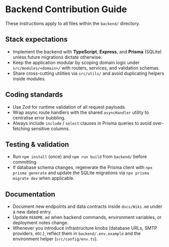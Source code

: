 # Backend Contribution Guide

These instructions apply to all files within the `backend/` directory.

## Stack expectations
- Implement the backend with **TypeScript**, **Express**, and **Prisma** (SQLite) unless future migrations dictate otherwise.
- Keep the application modular by scoping domain logic under `src/modules/<domain>/` with routers, services, and validation schemas.
- Share cross-cutting utilities via `src/utils/` and avoid duplicating helpers inside modules.

## Coding standards
- Use Zod for runtime validation of all request payloads.
- Wrap async route handlers with the shared `asyncHandler` utility to centralise error bubbling.
- Always include `include` / `select` clauses in Prisma queries to avoid over-fetching sensitive columns.

## Testing & validation
- Run `npm install` (once) and `npm run build` from `backend/` before committing.
- If database schema changes, regenerate the Prisma client with `npx prisma generate` and update the SQLite migrations via `npx prisma migrate dev` when applicable.

## Documentation
- Document new endpoints and data contracts inside `docs/Wiki.md` under a new dated entry.
- Update `README.md` when backend commands, environment variables, or deployment notes change.
- Whenever you introduce infrastructure knobs (database URLs, SMTP providers, etc.), reflect them in `backend/.env.example` and the environment helper (`src/config/env.ts`).
